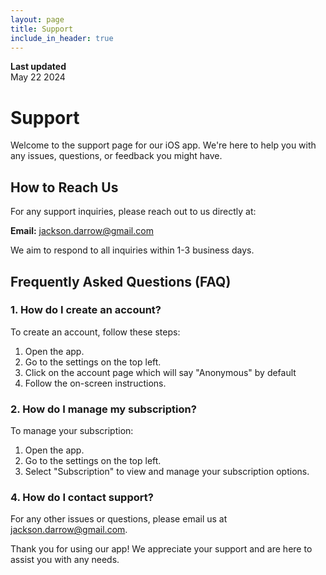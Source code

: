 ```yaml
---
layout: page
title: Support
include_in_header: true
---
```


**Last updated**  
May 22 2024

# Support

Welcome to the support page for our iOS app. We're here to help you with any issues, questions, or feedback you might have. 

## How to Reach Us

For any support inquiries, please reach out to us directly at:

**Email:** [jackson.darrow@gmail.com](mailto:jackson.darrow@gmail.com)

We aim to respond to all inquiries within 1-3 business days.

## Frequently Asked Questions (FAQ)

### 1. How do I create an account?
To create an account, follow these steps:
1. Open the app.
2. Go to the settings on the top left.
3. Click on the account page which will say "Anonymous" by default
3. Follow the on-screen instructions.

### 2. How do I manage my subscription?
To manage your subscription:
1. Open the app.
2. Go to the settings on the top left.
3. Select "Subscription" to view and manage your subscription options.

### 4. How do I contact support?
For any other issues or questions, please email us at [jackson.darrow@gmail.com](mailto:jackson.darrow@gmail.com). 

Thank you for using our app! We appreciate your support and are here to assist you with any needs.
